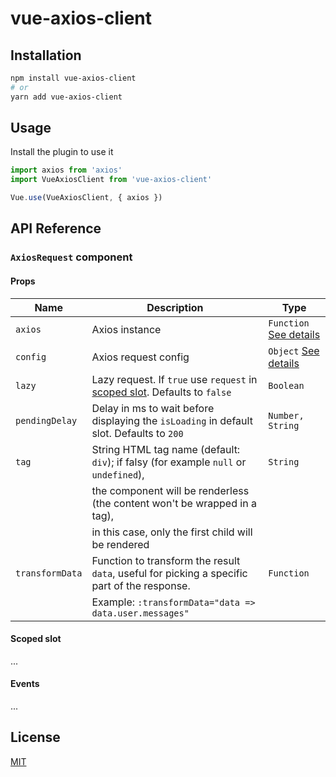 # vue-axios-client

## Installation

```bash
npm install vue-axios-client
# or
yarn add vue-axios-client
```

## Usage

Install the plugin to use it

```js
import axios from 'axios'
import VueAxiosClient from 'vue-axios-client'

Vue.use(VueAxiosClient, { axios })
```

## API Reference

### `AxiosRequest` component

#### Props

| Name            | Description                                                                              | Type                                                                          |
| --------------- | ---------------------------------------------------------------------------------------- | ----------------------------------------------------------------------------- |
| `axios`         | Axios instance                                                                           | `Function` [See details](https://github.com/axios/axios#creating-an-instance) |
| `config`        | Axios request config                                                                     | `Object` [See details](https://github.com/axios/axios#request-config)         |
| `lazy`          | Lazy request. If `true` use `request` in [scoped slot](#scoped-slot). Defaults to `false` | `Boolean`                                                                    |
| `pendingDelay`  | Delay in ms to wait before displaying the `isLoading` in default slot. Defaults to `200` | `Number, String`                                                              |
| `tag`           | String HTML tag name (default: `div`); if falsy (for example `null` or `undefined`),     | `String`                                                                      |
|                 | the component will be renderless (the content won't be wrapped in a tag),                |                                                                               |
|                 | in this case, only the first child will be rendered                                      |                                                                               |
| `transformData` | Function to transform the result `data`, useful for picking a specific part of the response. | `Function`                                                                |
|                 | Example: `:transformData="data => data.user.messages"`                                   |                                                                               |

#### Scoped slot
...

#### Events
...

## License

[MIT](http://opensource.org/licenses/MIT)
